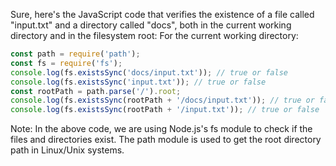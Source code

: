 Sure, here's the JavaScript code that verifies the existence of a file called "input.txt" and a directory called "docs", both in the current working directory and in the filesystem root:
For the current working directory:
```javascript
const path = require('path');
const fs = require('fs');
console.log(fs.existsSync('docs/input.txt')); // true or false
console.log(fs.existsSync('input.txt')); // true or false
const rootPath = path.parse('/').root;
console.log(fs.existsSync(rootPath + '/docs/input.txt')); // true or false
console.log(fs.existsSync(rootPath + '/input.txt')); // true or false
```
Note: In the above code, we are using Node.js's fs module to check if the files and directories exist. The path module is used to get the root directory path in Linux/Unix systems.

